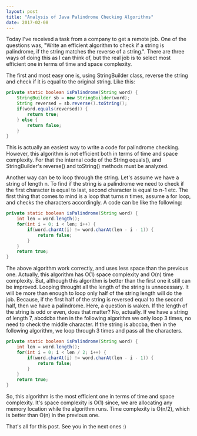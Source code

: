 ```yaml
---
layout: post
title: "Analysis of Java Palindrome Checking Algorithms"
date: 2017-02-08
---
```


Today I've received a task from a company to get a remote job. One of the questions was, "Write an efficient algorithm to check if
a string is palindrome, if the string matches the reverse of a string.". There are three ways of doing this as I can think of, but
the real job is to select most efficient one in terms of time and space complexity. 

The first and most easy one is, using StringBuilder class, reverse the string and check if it is equal to the original string.
Like this:

```java
private static boolean isPalindrome(String word) {
	StringBuilder sb = new StringBuilder(word);
	String reversed = sb.reverse().toString();
	if(word.equals(reversed)) {
		return true;
	} else {
		return false;
	}    
}
```

This is actually an easiest way to write a code for palindrome checking. However, this algorithm is not efficient both in terms
of time and space complexity. For that the internal code of the String equals(), and StringBuilder's reverse() and toString()
methods must be analyzed. 

Another way can be to loop through the string. Let's assume we have a string of length n. To find if the string is a palindrome
we need to check if the first character is equal to last, second character is equal to n-1 etc. The first thing that comes to 
mind is a loop that turns n times, assume a for loop, and checks the characters accordingly. A code can be like the following:

```java
private static boolean isPalindrome(String word) {
	int len = word.length();	
	for(int i = 0; i < len; i++) {
		if(word.charAt(i) != word.charAt(len - i - 1)) {
			return false;
		}
	}
	return true;
}
```

The above algorithm work correctly, and uses less space than the previous one. Actually, this algorithm has O(1) space 
complexity and O(n) time complexity. But, although this algorithm is better than the first one it still can be improved. 
Looping throught all the length of the string is unnecessary. It will be more than enough to loop only half of the string
length will do the job. Because, if the first half of the string is reversed equal to the second half, then we have a 
palindrome. Here, a question is waken. If the length of the string is odd or even, does that matter? No, actually. 
If we have a string of length 7, abcdcba then in the following algorithm we only loop 3 times, no need to check the middle
character. If the string is abccba, then in the following algorithm, we loop through 3 times and pass all the characters.

```java
private static boolean isPalindrome(String word) {
	int len = word.length();	
	for(int i = 0; i < len / 2; i++) {
		if(word.charAt(i) != word.charAt(len - i - 1)) {
			return false;
		}
	}
	return true;
}
```

So, this algorithm is the most efficient one in terms of time and space complexity. It's space complexity is O(1) since, 
we are allocating any memory location while the algorithm runs. Time complexity is O(n/2), which is better than O(n) in the 
previous one. 

That's all for this post. See you in the next ones :)
